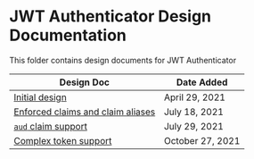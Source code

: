 # JWT Authenticator Design Documentation

This folder contains design documents for JWT Authenticator

|Design Doc|Date Added|
--- | ---
|[Initial design](authn_jwt_solution_design.md)|April 29, 2021|
|[Enforced claims and claim aliases](token_schema.md)|July 18, 2021|
|[`aud` claim support](aud_claim_support.md)|July 29, 2021|
|[Complex token support](complex_token.md)|October 27, 2021|
